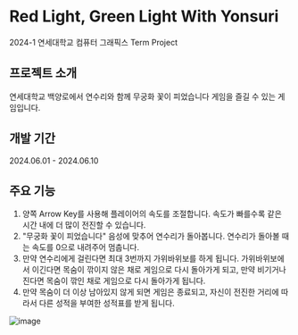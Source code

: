 # Red Light, Green Light With Yonsuri
2024-1 연세대학교 컴퓨터 그래픽스 Term Project


## 프로젝트 소개
연세대학교 백양로에서 연수리와 함께 무궁화 꽃이 피었습니다 게임을 즐길 수 있는 게임입니다.

## 개발 기간
2024.06.01 - 2024.06.10

## 주요 기능
1. 양쪽 Arrow Key를 사용해 플레이어의 속도를 조절합니다. 속도가 빠를수록 같은 시간 내에 더 많이 전진할 수 있습니다.
2. "무궁화 꽃이 피었습니다" 음성에 맞추어 연수리가 돌아봅니다. 연수리가 돌아볼 때는 속도를 0으로 내려주어 멈춥니다.
3. 만약 연수리에게 걸린다면 최대 3번까지 가위바위보를 하게 됩니다. 가위바위보에서 이긴다면 목숨이 깎이지 않은 채로 게임으로 다시 돌아가게 되고, 만약 비기거나 진다면 목숨이 깎인 채로 게임으로 다시 돌아가게 됩니다.
4. 만약 목숨이 더 이상 남아있지 않게 되면 게임은 종료되고, 자신이 전진한 거리에 따라서 다른 성적을 부여한 성적표를 받게 됩니다.

![image](https://github.com/RedLightGreenLightwithYonsuri/Code/assets/81582079/03e79b76-91b4-4689-b5f0-a62b89800ecd)
